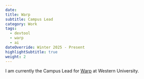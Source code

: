 ```yaml
---
date: 
title: Warp
subtitle: Campus Lead
category: Work
tags:
  - devtool
  - warp
  - ai
dateOverride: Winter 2025 - Present
highlightSubtitle: true
weight: 2
---
```


I am currently the Campus Lead for [Warp](https://warp.dev) at Western University. 